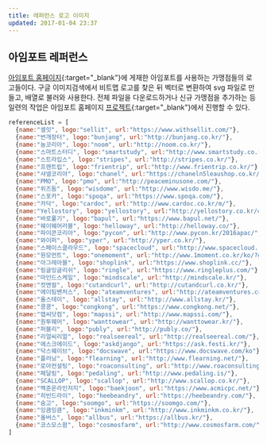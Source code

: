 ```yaml
---
title: 레퍼런스 로고 이미지
updated: 2017-01-04 23:37
---
```


## 아임포트 레퍼런스

[아임포트 홈페이지](http://iamport.kr/pricing){:target="_blank"}에 게재한 아임포트를 사용하는 가맹점들의 로고들이다. 구글 이미지검색에서 비트맵 로고를 찾은 뒤 벡터로 변환하여 svg 파일로 만들고, 배열로 불러와 사용한다. 전체 파일을 다운로드하거나 신규 가맹점을 추가하는 등 일련의 작업은 아임포트 홈페이지 [프로젝트](https://bitbucket.org/siotiamport/iamport-www-new){:target="_blank"}에서 진행할 수 있다.

<script>
var referenceList = [
  {name:"셀잇", logo:"sellit", url:"https://www.withsellit.com/"},
  {name:"번개장터", logo:"bunjang", url:"http://bunjang.co.kr/"},
  {name:"눔코리아", logo:"noom", url:"http://noom.co.kr/"},
  {name:"스마트스터디", logo:"smartstudy", url:"http://www.smartstudy.co.kr/"},
  {name:"스트라입스", logo:"stripes", url:"http://stripes.co.kr/"},
  {name:"프렌트립", logo:"frientrip", url:"http://www.frientrip.co.kr/"},
  {name:"샤넬코리아", logo:"chanel", url:"https://chaneln5leaushop.co.kr/"},
  {name:"PMO", logo:"pmo", url:"http://peaceminusone.com/"},
  {name:"위즈돔", logo:"wisdome", url:"http://www.wisdo.me/"},
  {name:"스포카", logo:"spoqa", url:"https://www.spoqa.com/"},
  {name:"카닥", logo:"cardoc", url:"http://www.cardoc.co.kr/m/"},
  {name:"Yellostory", logo:"yellostory", url:"http://yellostory.co.kr/company"},
  {name:"바로풀기", logo:"bapul", url:"https://www.bapul.net/"},
  {name:"웨이웨어러블", logo:"helloway", url:"http://helloway.co/"},
  {name:"파이콘코리아", logo:"pycon", url:"http://www.pycon.kr/2016apac/"},
  {name:"와이퍼", logo:"yper", url:"http://yper.co.kr/"},
  {name:"스페이스클라우드", logo:"spacecloud", url:"http://www.spacecloud.kr/"},
  {name:"원모먼트", logo:"onemoment", url:"http://www.1moment.co.kr/ko/?gclid=CKiNyITzycsCFYGavAodWMAG1g"},
  {name:"아그레아블", logo:"shoplink", url:"https://www.shoplink.cc/"},
  {name:"링글잉글리쉬", logo:"ringle", url:"https://www.ringleplus.com/"},
  {name:"마인드스케일", logo:"mindscale", url:"http://mindscale.kr/"},
  {name:"컷앤컬", logo:"cutandcurl", url:"http://cutandcurl.co.kr/"},
  {name:"에이팀벤처스", logo:"ateamventures", url:"http://ateamventures.com/"},
  {name:"올스테이", logo:"allstay", url:"http://www.allstay.kr/"},
  {name:"콩콩", logo:"congkong", url:"https://www.congkong.net/"},
  {name:"맵씨닷컴", logo:"mapssi", url:"http://www.mapssi.com/"},
  {name:"원투웨어", logo:"wanttowear", url:"http://wanttowear.kr/"},
  {name:"퍼블리", logo:"publy", url:"http://publy.co/"},
  {name:"리얼씨리얼", logo:"realseereal", url:"http://realseereal.com/"},
  {name:"에스크에이드", logo:"askdjango", url:"https://ask.festi.kr/"},
  {name:"닥스웨이브", logo:"docswave", url:"https://www.docswave.com/ko"},
  {name:"플러닝", logo:"flearning", url:"http://www.flearning.net/"},
  {name:"로아컨설팅", logo:"roaconsulting", url:"http://www.roaconsulting.co.kr/kor/main/"},
  {name:"페달링", logo:"pedaling", url:"http://www.pedaling.is/"},
  {name:"SCALLOP", logo:"scallop", url:"http://www.scallop.co.kr/"},
  {name:"백준온라인저지", logo:"baekjoon", url:"https://www.acmicpc.net/"},
  {name:"히빈드라이", logo:"heebeandry", url:"https://heebeandry.com/"},
  {name:"숨고", logo:"soomgo", url:"https://soomgo.com/"},
  {name:"잉큼잉큼", logo:"inkminkm", url:"http://www.inkminkm.co.kr/"},
  {name:"올버스", logo:"allbus", url:"https://allbus.kr/"},
  {name:"코스모스팜", logo:"cosmosfarm", url:"http://www.cosmosfarm.com/"},
]  
</script>

<style>
.logo-list {
  list-style-type: none;
  margin: 0;
  padding: 0;
  *zoom: 1;
  margin: 0 -10px;
}
.logo-list li {
  width: 25%;
  float: left;
}
.logo-list li .item {
  border: 1px solid #ddd;
  height: 50px;
  margin: 10px;
  text-align: center;
  border-radius: 2px;
  background-size: 60%;
  background-position: 50% 50%;
  background-repeat: no-repeat;
}
.logo-list:after {
  clear: both;
  display: block;
  content: '';
}
</style>

<ul class="logo-list">
<script>
for(var i=0; i<referenceList.length; i++){
  document.write("<li><a href="+referenceList[i].url+" target='_blank' title='"+referenceList[i].name+"'><div class='item' style='background-image:url({{ site.baseurl }}/assets/logo/references/"+referenceList[i].logo+".svg')></div></a></li>")
}
</script>
</ul>


```js
referenceList = [
  {name:"셀잇", logo:"sellit", url:"https://www.withsellit.com/"},
  {name:"번개장터", logo:"bunjang", url:"http://bunjang.co.kr/"},
  {name:"눔코리아", logo:"noom", url:"http://noom.co.kr/"},
  {name:"스마트스터디", logo:"smartstudy", url:"http://www.smartstudy.co.kr/"},
  {name:"스트라입스", logo:"stripes", url:"http://stripes.co.kr/"},
  {name:"프렌트립", logo:"frientrip", url:"http://www.frientrip.co.kr/"},
  {name:"샤넬코리아", logo:"chanel", url:"https://chaneln5leaushop.co.kr/"},
  {name:"PMO", logo:"pmo", url:"http://peaceminusone.com/"},
  {name:"위즈돔", logo:"wisdome", url:"http://www.wisdo.me/"},
  {name:"스포카", logo:"spoqa", url:"https://www.spoqa.com/"},
  {name:"카닥", logo:"cardoc", url:"http://www.cardoc.co.kr/m/"},
  {name:"Yellostory", logo:"yellostory", url:"http://yellostory.co.kr/company"},
  {name:"바로풀기", logo:"bapul", url:"https://www.bapul.net/"},
  {name:"웨이웨어러블", logo:"helloway", url:"http://helloway.co/"},
  {name:"파이콘코리아", logo:"pycon", url:"http://www.pycon.kr/2016apac/"},
  {name:"와이퍼", logo:"yper", url:"http://yper.co.kr/"},
  {name:"스페이스클라우드", logo:"spacecloud", url:"http://www.spacecloud.kr/"},
  {name:"원모먼트", logo:"onemoment", url:"http://www.1moment.co.kr/ko/?gclid=CKiNyITzycsCFYGavAodWMAG1g"},
  {name:"아그레아블", logo:"shoplink", url:"https://www.shoplink.cc/"},
  {name:"링글잉글리쉬", logo:"ringle", url:"https://www.ringleplus.com/"},
  {name:"마인드스케일", logo:"mindscale", url:"http://mindscale.kr/"},
  {name:"컷앤컬", logo:"cutandcurl", url:"http://cutandcurl.co.kr/"},
  {name:"에이팀벤처스", logo:"ateamventures", url:"http://ateamventures.com/"},
  {name:"올스테이", logo:"allstay", url:"http://www.allstay.kr/"},
  {name:"콩콩", logo:"congkong", url:"https://www.congkong.net/"},
  {name:"맵씨닷컴", logo:"mapssi", url:"http://www.mapssi.com/"},
  {name:"원투웨어", logo:"wanttowear", url:"http://wanttowear.kr/"},
  {name:"퍼블리", logo:"publy", url:"http://publy.co/"},
  {name:"리얼씨리얼", logo:"realseereal", url:"http://realseereal.com/"},
  {name:"에스크에이드", logo:"askdjango", url:"https://ask.festi.kr/"},
  {name:"닥스웨이브", logo:"docswave", url:"https://www.docswave.com/ko"},
  {name:"플러닝", logo:"flearning", url:"http://www.flearning.net/"},
  {name:"로아컨설팅", logo:"roaconsulting", url:"http://www.roaconsulting.co.kr/kor/main/"},
  {name:"페달링", logo:"pedaling", url:"http://www.pedaling.is/"},
  {name:"SCALLOP", logo:"scallop", url:"http://www.scallop.co.kr/"},
  {name:"백준온라인저지", logo:"baekjoon", url:"https://www.acmicpc.net/"},
  {name:"히빈드라이", logo:"heebeandry", url:"https://heebeandry.com/"},
  {name:"숨고", logo:"soomgo", url:"https://soomgo.com/"},
  {name:"잉큼잉큼", logo:"inkminkm", url:"http://www.inkminkm.co.kr/"},
  {name:"올버스", logo:"allbus", url:"https://allbus.kr/"},
  {name:"코스모스팜", logo:"cosmosfarm", url:"http://www.cosmosfarm.com/"},
]
```